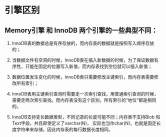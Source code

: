
# 引擎区别

## Memory引擎 和 InnoDB 两个引擎的一些典型不同：

1. InnoDB表的数据总是有序存放的，而内存表的数据就是按照写入顺序存放的；

2. 当数据文件有空洞的时候，InnoDB表在插入新数据的时候，为了保证数据有序性，只能在固定的位置写入新值，而内存表找到空位就可以插入新值；

3. 数据位置发生变化的时候，InnoDB表只需要修改主键索引，而内存表需要修改所有索引；

4. InnoDB表用主键索引查询时需要走一次索引查找，用普通索引查询的时候，需要走两次索引查找。而内存表没有这个区别，所有索引的“地位”都是相同的。

5. InnoDB支持变长数据类型，不同记录的长度可能不同；内存表不支持Blob 和 Text字段，并且即使定义了varchar(N)，
实际也当作char(N)，也就是固定长度字符串来存储，因此内存表的每行数据长度相同。
